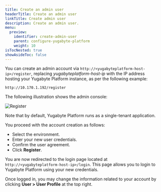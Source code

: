 ```yaml
---
title: Create an admin user
headerTitle: Create an admin user
linkTitle: Create admin user
description: Create an admin user.
menu:
  preview:
    identifier: create-admin-user
    parent: configure-yugabyte-platform
    weight: 10
isTocNested: true
showAsideToc: false
---
```


You can create an admin account via `http://<yugabyteplatform-host-ip>/register`, replacing *yugabyteplatform-host-ip* with the IP address hosting your Yugabyte Platform instance, as per the following example:

```output
http://10.170.1.192/register
```

The following illustration shows the admin console:

![Register](/images/ee/register.png)

Note that by default, Yugabyte Platform runs as a single-tenant application.

You proceed with the account creation as follows:

- Select the environment.
- Enter your new user credentials.
- Confirm the user agreement.
- Click **Register**.

You are now redirected to the login page located at `http://<yugabyteplatform-host-ip>/login`. This page allows you to login to Yugabyte Platform using your new credentials.

Once logged in, you may change the information related to your account by clicking **User > User Profile** at the top right.